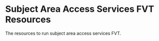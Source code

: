 <!-- SPDX-License-Identifier: Apache-2.0 -->
<!-- Copyright Contributors to the ODPi Egeria project. -->
  
# Subject Area Access Services FVT Resources
  
The resources to run subject area access services FVT. 

